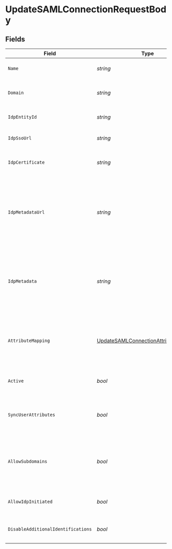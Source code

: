# UpdateSAMLConnectionRequestBody


## Fields

| Field                                                                                                                               | Type                                                                                                                                | Required                                                                                                                            | Description                                                                                                                         |
| ----------------------------------------------------------------------------------------------------------------------------------- | ----------------------------------------------------------------------------------------------------------------------------------- | ----------------------------------------------------------------------------------------------------------------------------------- | ----------------------------------------------------------------------------------------------------------------------------------- |
| `Name`                                                                                                                              | *string*                                                                                                                            | :heavy_minus_sign:                                                                                                                  | The name of the new SAML Connection                                                                                                 |
| `Domain`                                                                                                                            | *string*                                                                                                                            | :heavy_minus_sign:                                                                                                                  | The domain to use for the new SAML Connection                                                                                       |
| `IdpEntityId`                                                                                                                       | *string*                                                                                                                            | :heavy_minus_sign:                                                                                                                  | The entity id as provided by the IdP                                                                                                |
| `IdpSsoUrl`                                                                                                                         | *string*                                                                                                                            | :heavy_minus_sign:                                                                                                                  | The SSO url as provided by the IdP                                                                                                  |
| `IdpCertificate`                                                                                                                    | *string*                                                                                                                            | :heavy_minus_sign:                                                                                                                  | The x509 certificated as provided by the IdP                                                                                        |
| `IdpMetadataUrl`                                                                                                                    | *string*                                                                                                                            | :heavy_minus_sign:                                                                                                                  | The URL which serves the IdP metadata. If present, it takes priority over the corresponding individual properties and replaces them |
| `IdpMetadata`                                                                                                                       | *string*                                                                                                                            | :heavy_minus_sign:                                                                                                                  | The XML content of the IdP metadata file. If present, it takes priority over the corresponding individual properties                |
| `AttributeMapping`                                                                                                                  | [UpdateSAMLConnectionAttributeMapping](../../Models/Requests/UpdateSAMLConnectionAttributeMapping.md)                               | :heavy_minus_sign:                                                                                                                  | Define the atrtibute name mapping between Identity Provider and Clerk's user properties                                             |
| `Active`                                                                                                                            | *bool*                                                                                                                              | :heavy_minus_sign:                                                                                                                  | Activate or de-activate the SAML Connection                                                                                         |
| `SyncUserAttributes`                                                                                                                | *bool*                                                                                                                              | :heavy_minus_sign:                                                                                                                  | Controls whether to update the user's attributes in each sign-in                                                                    |
| `AllowSubdomains`                                                                                                                   | *bool*                                                                                                                              | :heavy_minus_sign:                                                                                                                  | Allow users with an email address subdomain to use this connection in order to authenticate                                         |
| `AllowIdpInitiated`                                                                                                                 | *bool*                                                                                                                              | :heavy_minus_sign:                                                                                                                  | Enable or deactivate IdP-initiated flows                                                                                            |
| `DisableAdditionalIdentifications`                                                                                                  | *bool*                                                                                                                              | :heavy_minus_sign:                                                                                                                  | Enable or deactivate additional identifications                                                                                     |